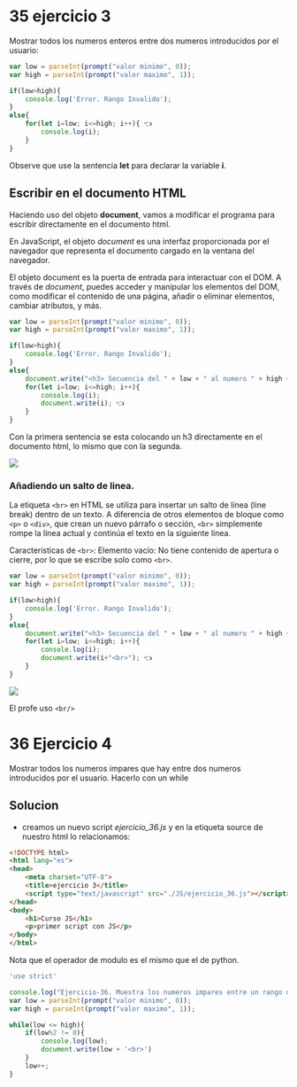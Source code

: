 # 35 ejercicio 3

Mostrar todos los numeros enteros entre dos numeros introducidos por el usuario:

```js
var low = parseInt(prompt("valor minimo", 0));
var high = parseInt(prompt("valor maximo", 1));

if(low>high){
    console.log('Error. Rango Invalido');
}
else{
    for(let i=low; i<=high; i++){ 👈
        console.log(i);
    }
}
```

Observe que use la sentencia **let** para declarar la variable **i**.

## Escribir en el documento HTML

Haciendo uso del objeto  **document**, vamos a modificar el programa para escribir directamente en el documento html.

En JavaScript, el objeto *document* es una interfaz proporcionada por el navegador que representa el documento cargado en la ventana del navegador.

El objeto document es la puerta de entrada para interactuar con el DOM. A través de *document*, puedes acceder y manipular los elementos del DOM, como modificar el contenido de una página, añadir o eliminar elementos, cambiar atributos, y más.

```js
var low = parseInt(prompt("valor minimo", 0));
var high = parseInt(prompt("valor maximo", 1));

if(low>high){
    console.log('Error. Rango Invalido');
}
else{
    document.write("<h3> Secuencia del " + low + " al numero " + high + "</h3>"); 👈
    for(let i=low; i<=high; i++){
        console.log(i);
        document.write(i); 👈     
    }
}
```

Con la primera sentencia se esta colocando un h3 directamente en el documento html, lo mismo que con la segunda. 

![](https://i.imgur.com/OL2RIxq.png)

### Añadiendo un salto de linea.

La etiqueta ```<br>``` en HTML se utiliza para insertar un salto de línea (line break) dentro de un texto. A diferencia de otros elementos de bloque como ```<p>``` o ``<div>``, que crean un nuevo párrafo o sección, ``<br>`` simplemente rompe la línea actual y continúa el texto en la siguiente línea.

Características de ``<br>``:
Elemento vacío: No tiene contenido de apertura o cierre, por lo que se escribe solo como ``<br>``.

```js
var low = parseInt(prompt("valor minimo", 0));
var high = parseInt(prompt("valor maximo", 1));

if(low>high){
    console.log('Error. Rango Invalido');
}
else{
    document.write("<h3> Secuencia del " + low + " al numero " + high + "</h3>");
    for(let i=low; i<=high; i++){
        console.log(i);
        document.write(i+"<br>"); 👈     
    }
}
```

![](https://i.imgur.com/xfco6Wg.png)

El profe uso ``<br/>``


# 36 Ejercicio 4

Mostrar todos los numeros impares que hay entre dos numeros introducidos por el usuario. Hacerlo con un while

## Solucion

- creamos un nuevo script *ejercicio_36.js* y en la etiqueta source de nuestro html lo relacionamos:

```html
<!DOCTYPE html>
<html lang="es">
<head>
    <meta charset="UTF-8">
    <title>ejercicio 3</title>
    <script type="text/javascript" src="./JS/ejercicio_36.js"></script> 👈
</head>
<body>
    <h1>Curso JS</h1>
    <p>primer script con JS</p>
</body>
</html>
```

Nota que el operador de modulo es el mismo que el de python.

```js
'use strict'

console.log("Ejercicio-36. Muestra los numeros impares entre un rango dado por el usuario")
var low = parseInt(prompt("valor minimo", 0));
var high = parseInt(prompt("valor maximo", 1));

while(low <= high){
    if(low%2 != 0){
        console.log(low);
        document.write(low + '<br>')
    }
    low++;
}
```
